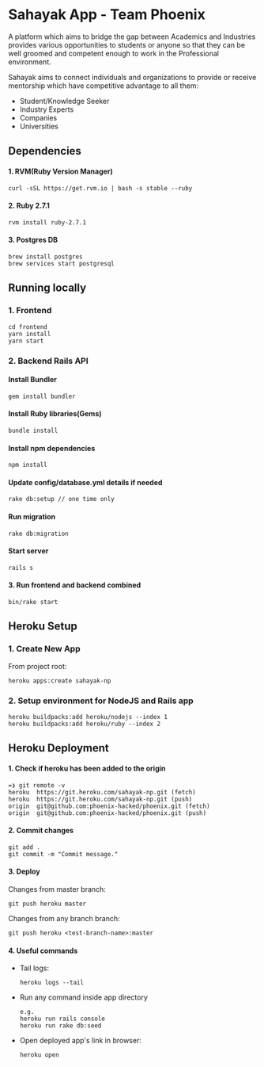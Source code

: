 # Sahayak App - Team Phoenix
A platform which aims to bridge the gap between Academics and Industries provides various opportunities to students or anyone so that they can be well groomed and competent enough to work in the Professional environment.

Sahayak aims to connect individuals and organizations to provide or receive mentorship which have competitive advantage to all them:
- Student/Knowledge Seeker
- Industry Experts
- Companies
- Universities

## Dependencies
#### 1.  RVM(Ruby Version Manager)
    curl -sSL https://get.rvm.io | bash -s stable --ruby

#### 2. Ruby 2.7.1
    rvm install ruby-2.7.1

#### 3. Postgres DB
    brew install postgres
    brew services start postgresql

## Running locally
### 1. Frontend
```
cd frontend
yarn install
yarn start
```

### 2. Backend Rails API
#### Install Bundler
    gem install bundler

#### Install Ruby libraries(Gems)
    bundle install

#### Install npm dependencies
    npm install

#### Update config/database.yml details if needed
    rake db:setup // one time only

#### Run migration
    rake db:migration

#### Start server
    rails s

#### 3. Run frontend and backend combined
    bin/rake start


## Heroku Setup
### 1. Create New App
From project root:

    heroku apps:create sahayak-np

### 2. Setup environment for NodeJS and Rails app
    heroku buildpacks:add heroku/nodejs --index 1
    heroku buildpacks:add heroku/ruby --index 2

## Heroku Deployment
#### 1. Check if heroku has been added to the origin
```
=❯ git remote -v
heroku	https://git.heroku.com/sahayak-np.git (fetch)
heroku	https://git.heroku.com/sahayak-np.git (push)
origin	git@github.com:phoenix-hacked/phoenix.git (fetch)
origin	git@github.com:phoenix-hacked/phoenix.git (push)
```

#### 2. Commit changes
```
git add .
git commit -m "Commit message."
```

#### 3. Deploy
Changes from master branch:
```
git push heroku master
```
Changes from any branch branch:
```
git push heroku <test-branch-name>:master
```

#### 4. Useful commands
- Tail logs:
    ```
    heroku logs --tail
    ```
- Run any command inside app directory
    ```
    e.g.
    heroku run rails console
    heroku run rake db:seed
    ```
- Open deployed app's link in browser:
    ```
    heroku open
    ```
